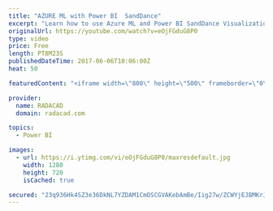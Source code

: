 ```yaml
---
title: "AZURE ML with Power BI  SandDance"
excerpt: "Learn how to use Azure ML and Power BI SandDance Visualization"
originalUrl: https://youtube.com/watch?v=eOjFGduG8P0
type: video
price: Free
length: PT8M23S
publishedDateTime: 2017-06-06T10:06:00Z
heat: 50

featuredContent: "<iframe width=\"800\" height=\"500\" frameborder=\"0\" src=\"https://www.youtube.com/embed/eOjFGduG8P0\" allow=\"accelerometer; autoplay; encrypted-media; gyroscope; picture-in-picture\" allowfullscreen></iframe>"

provider:
  name: RADACAD
  domain: radacad.com

topics:
  - Power BI

images:
  - url: https://i.ytimg.com/vi/eOjFGduG8P0/maxresdefault.jpg
    width: 1280
    height: 720
    isCached: true

secured: "23q936Hk4SZ3e36DkNL7YZDAM1CmOSCGVAKebAmBe/Iig27w/ZCWYjEJBMKrJrCW+Y9FWpslgdg4cdl5kOqJJpn3Lf/J05UDtTmvZNXM1BKUIIhqpGLkcwFKQBEL3HzVxyQ1BgHUXu572ke0ThaciiatJM985aiqcRc18N5j13zm0yQFAy0H6D5KTSXqwlj2dQKNPesOK0HP8+Dy2tJmpJM/DZWghXeyEApTz12H8DFdWVrpf/WRQYDh1QXi9nOos9UHYb6t5s0F+dkwx/oXNcgWiVfWN55MifgUA5eTfO9Te+0QDojV3ge3DC1IWPsj4ezMTDCE+q2f1R3SvnWBTrINzK+jBIQFRMEK15Vzqr64NDjW9muzpVnP+Tf1LKBuLc+7qXfSK2JFE+OzwKpwWekIoab4Efba1O1XouVSc64=;loDJzzVupJuMjTOSEnscOg=="
---
```


